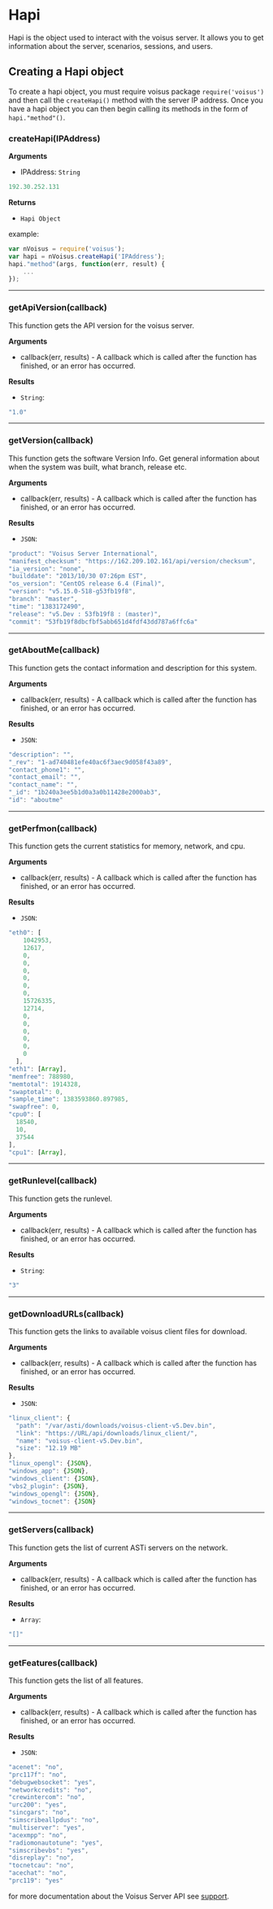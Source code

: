 # Hapi

Hapi is the object used to interact with the voisus server. It allows you to get information about the server, scenarios, sessions, and users.

## Creating a Hapi object

To create a hapi object, you must require voisus package `require('voisus')` and then call the `createHapi()` method with the server IP address. Once you have a hapi object you can then begin calling its methods in the form of `hapi."method"()`. 

### createHapi(IPAddress)

__Arguments__

* IPAddress: `String`

```javascript
192.30.252.131
```

__Returns__

* `Hapi Object`

example: 

```javascript
var nVoisus = require('voisus');
var hapi = nVoisus.createHapi('IPAddress');
hapi."method"(args, function(err, result) {
	...
});
```

---------------------------------------

### getApiVersion(callback)

This function gets the API version for the voisus server.

__Arguments__

* callback(err, results) - A callback which is called after the function has finished, or an error has occurred.

__Results__

* `String`: 

```javascript
"1.0"
```

---------------------------------------

### getVersion(callback)

This function gets the software Version Info. Get general information about when the system was built, what branch, release etc.

__Arguments__

* callback(err, results) - A callback which is called after the function has finished, or an error has occurred.

__Results__

* `JSON`: 

```javascript
"product": "Voisus Server International",
"manifest_checksum": "https://162.209.102.161/api/version/checksum",
"ia_version": "none",
"builddate": "2013/10/30 07:26pm EST",
"os_version": "CentOS release 6.4 (Final)",
"version": "v5.15.0-518-g53fb19f8",
"branch": "master",
"time": "1383172490",
"release": "v5.Dev : 53fb19f8 : (master)",
"commit": "53fb19f8dbcfbf5abb651d4fdf43dd787a6ffc6a"
```

---------------------------------------

### getAboutMe(callback)

This function gets the contact information and description for this system.

__Arguments__

* callback(err, results) - A callback which is called after the function has finished, or an error has occurred.

__Results__

* `JSON`: 

```javascript
"description": "",
"_rev": "1-ad740481efe40ac6f3aec9d058f43a89",
"contact_phone1": "",
"contact_email": "",
"contact_name": "",
"_id": "1b240a3ee5b1d0a3a0b11428e2000ab3",
"id": "aboutme"
```

---------------------------------------

### getPerfmon(callback)

This function gets the current statistics for memory, network, and cpu.

__Arguments__

* callback(err, results) - A callback which is called after the function has finished, or an error has occurred.

__Results__

* `JSON`: 

```javascript
"eth0": [
    1042953,
    12617,
    0,
    0,
    0,
    0,
    0,
    0,
    15726335,
    12714,
    0,
    0,
    0,
    0,
    0,
    0
  ],
"eth1": [Array],
"memfree": 788980,
"memtotal": 1914328,
"swaptotal": 0,
"sample_time": 1383593860.897985,
"swapfree": 0,
"cpu0": [
  18540,
  10,
  37544
],
"cpu1": [Array],
```

---------------------------------------

### getRunlevel(callback)

This function gets the runlevel.

__Arguments__

* callback(err, results) - A callback which is called after the function has finished, or an error has occurred.

__Results__

* `String`: 

```javascript
"3"
```

---------------------------------------

### getDownloadURLs(callback)

This function gets the links to available voisus client files for download.

__Arguments__

* callback(err, results) - A callback which is called after the function has finished, or an error has occurred.

__Results__

* `JSON`: 

```javascript
"linux_client": {
  "path": "/var/asti/downloads/voisus-client-v5.Dev.bin",
  "link": "https://URL/api/downloads/linux_client/",
  "name": "voisus-client-v5.Dev.bin",
  "size": "12.19 MB"
},
"linux_opengl": {JSON},
"windows_app": {JSON},
"windows_client": {JSON},
"vbs2_plugin": {JSON},
"windows_opengl": {JSON},
"windows_tocnet": {JSON}
```

---------------------------------------

### getServers(callback)

This function gets the list of current ASTi servers on the network.

__Arguments__

* callback(err, results) - A callback which is called after the function has finished, or an error has occurred.

__Results__

* `Array`: 

```javascript
"[]"
```

---------------------------------------

### getFeatures(callback)

This function gets the list of all features.

__Arguments__

* callback(err, results) - A callback which is called after the function has finished, or an error has occurred.

__Results__

* `JSON`: 

```javascript
"acenet": "no",
"prc117f": "no",
"debugwebsocket": "yes",
"networkcredits": "no",
"crewintercom": "no",
"urc200": "yes",
"sincgars": "no",
"simscribeallpdus": "no",
"multiserver": "yes",
"acexmpp": "no",
"radiomonautotune": "yes",
"simscribevbs": "yes",
"disreplay": "no",
"tocnetcau": "no",
"acechat": "no",
"prc119": "yes"
```

for more documentation about the Voisus Server API see [support].

[support]: http://support.asti-usa.com/voisus/voisus_api.html
